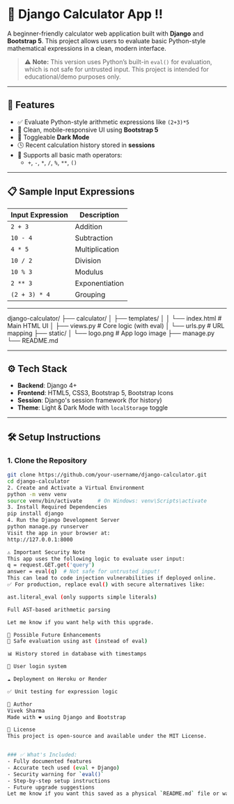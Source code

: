 # 🧮 Django Calculator App !!

A beginner-friendly calculator web application built with **Django** and **Bootstrap 5**. This project allows users to evaluate basic Python-style mathematical expressions in a clean, modern interface.

> ⚠️ **Note:** This version uses Python’s built-in `eval()` for evaluation, which is not safe for untrusted input. This project is intended for educational/demo purposes only.

---

## 🚀 Features

- ✅ Evaluate Python-style arithmetic expressions like `(2+3)*5`
- 🌈 Clean, mobile-responsive UI using **Bootstrap 5**
- 🌙 Toggleable **Dark Mode**
- 🕓 Recent calculation history stored in **sessions**
- 🔢 Supports all basic math operators:
  - `+`, `-`, `*`, `/`, `%`, `**`, `()`

---

## 📋 Sample Input Expressions

| Input Expression | Description      |
|------------------|------------------|
| `2 + 3`          | Addition          |
| `10 - 4`         | Subtraction       |
| `4 * 5`          | Multiplication    |
| `10 / 2`         | Division          |
| `10 % 3`         | Modulus           |
| `2 ** 3`         | Exponentiation    |
| `(2 + 3) * 4`    | Grouping          |

---
django-calculator/
├── calculator/
│ ├── templates/
│ │ └── index.html # Main HTML UI
│ ├── views.py # Core logic (with eval)
│ └── urls.py # URL mapping
├── static/
│ └── logo.png # App logo image
├── manage.py
└── README.md


---

## ⚙️ Tech Stack

- **Backend**: Django 4+
- **Frontend**: HTML5, CSS3, Bootstrap 5, Bootstrap Icons
- **Session**: Django's session framework (for history)
- **Theme**: Light & Dark Mode with `localStorage` toggle

---

## 🛠️ Setup Instructions

### 1. Clone the Repository

```bash
git clone https://github.com/your-username/django-calculator.git
cd django-calculator
2. Create and Activate a Virtual Environment
python -m venv venv
source venv/bin/activate     # On Windows: venv\Scripts\activate
3. Install Required Dependencies
pip install django
4. Run the Django Development Server
python manage.py runserver
Visit the app in your browser at:
http://127.0.0.1:8000

⚠️ Important Security Note
This app uses the following logic to evaluate user input:
q = request.GET.get('query')
answer = eval(q)  # Not safe for untrusted input!
This can lead to code injection vulnerabilities if deployed online.
✅ For production, replace eval() with secure alternatives like:

ast.literal_eval (only supports simple literals)

Full AST-based arithmetic parsing

Let me know if you want help with this upgrade.

🌟 Possible Future Enhancements
🔐 Safe evaluation using ast (instead of eval)

📊 History stored in database with timestamps

👥 User login system

☁️ Deployment on Heroku or Render

✅ Unit testing for expression logic

🙋 Author
Vivek Sharma
Made with ❤️ using Django and Bootstrap

📜 License
This project is open-source and available under the MIT License.


### ✅ What's Included:
- Fully documented features
- Accurate tech used (eval + Django)
- Security warning for `eval()`
- Step-by-step setup instructions
- Future upgrade suggestions
Let me know if you want this saved as a physical `README.md` file or want me to include it in your Django folder directly.
